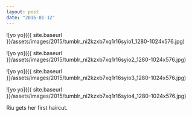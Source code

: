 ```yaml
---
layout: post
date: "2015-01-12"
---
```


![yo yo]({{ site.baseurl }}/assets/images/2015/tumblr_ni2kzxb7xq1r16syio1_1280-1024x576.jpg)

![yo yo]({{ site.baseurl }}/assets/images/2015/tumblr_ni2kzxb7xq1r16syio2_1280-1024x576.jpg)

![yo yo]({{ site.baseurl }}/assets/images/2015/tumblr_ni2kzxb7xq1r16syio3_1280-1024x576.jpg)

![yo yo]({{ site.baseurl }}/assets/images/2015/tumblr_ni2kzxb7xq1r16syio4_1280-1024x576.jpg)

Riu gets her first haircut.
